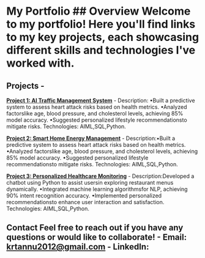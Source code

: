 # My Portfolio ## Overview Welcome to my portfolio! Here you'll find links to my key projects, each showcasing different skills and technologies I've worked with. 
## Projects - 
**[Project 1: AI Traffic Management System]()** - 
Description: •Built a predictive system to assess heart attack risks based on health metrics.
•Analyzed factorslike age, blood pressure, and cholesterol levels, achieving 85% model accuracy.
•Suggested personalized lifestyle recommendationsto mitigate risks.
Technologies: AIML,SQL,Python.

**[Project 2: Smart Home Energy Management](https://github.com/your-username/project2)** - 
Description:•Built a predictive system to assess heart attack risks based on health metrics.
•Analyzed factorslike age, blood pressure, and cholesterol levels, achieving 85% model accuracy.
•Suggested personalized lifestyle recommendationsto mitigate risks.
Technologies: AIML,SQL,Python.

**[Project 3: Personalized Healthcare Monitoring](https://github.com/your-username/project3)** - 
Description:Developed a chatbot using Python to assist usersin exploring restaurant menus dynamically.
•Integrated machine learning algorithmsfor NLP, achieving 90% intent recognition accuracy.
•Implemented personalized recommendationsto enhance user interaction and satisfaction.
Technologies: AIML,SQL,Python.
## Contact Feel free to reach out if you have any questions or would like to collaborate! - **Email**: krtannu2012@gmail.com - **LinkedIn**: 
